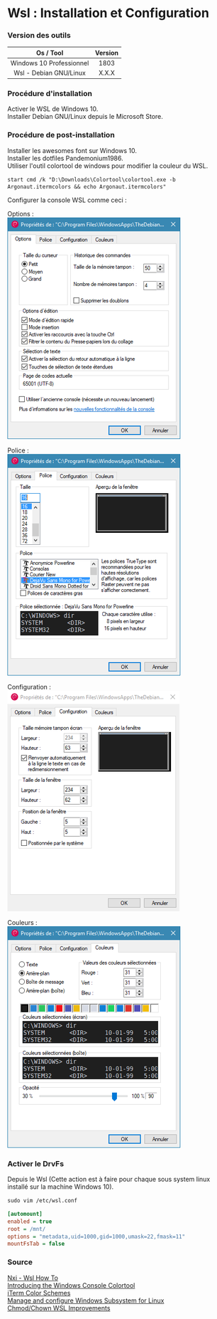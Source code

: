 # Wsl : Installation et Configuration

### Version des outils

|         Os / Tool        | Version |
| :----------------------: | :-----: |
| Windows 10 Professionnel |   1803  |
|  Wsl - Debian GNU/Linux  |  X.X.X  |

### Procédure d'installation

Activer le WSL de Windows 10.  
Installer Debian GNU/Linux depuis le Microsoft Store.  

### Procédure de post-installation

Installer les awesomes font sur Windows 10.  
Installer les dotfiles Pandemonium1986.  
Utiliser l'outil colortool de windows pour modifier la couleur du WSL.  

    start cmd /k "D:\Downloads\Colortool\colortool.exe -b Argonaut.itermcolors && echo Argonaut.itermcolors"

Configurer la console WSL comme ceci :  

Options :  
![Options](/img/wsl-001.png)  

Police :  
![Police](/img/wsl-002.png)  

Configuration :  
![Configuration](/img/wsl-003.png)  

Couleurs :  
![Couleurs](/img/wsl-004.png)  

### Activer le DrvFs

Depuis le Wsl (Cette action est à faire pour chaque sous system linux installé sur la machine Windows 10).  

    sudo vim /etc/wsl.conf

```ini
[automount]
enabled = true
root = /mnt/
options = "metadata,uid=1000,gid=1000,umask=22,fmask=11"
mountFsTab = false
```

### Source

[Nxi - Wsl How To](https://www.nextinpact.com/news/99572-bash-ubuntu-sous-windows-10-comment-installer.htm)  
[Introducing the Windows Console Colortool](https://blogs.msdn.microsoft.com/commandline/2017/08/11/introducing-the-windows-console-colortool/)  
[iTerm Color Schemes](https://github.com/mbadolato/iTerm2-Color-Schemes)  
[Manage and configure Windows Subsystem for Linux](https://docs.microsoft.com/en-us/windows/wsl/wsl-config#set-wsl-launch-settings)  
[Chmod/Chown WSL Improvements](https://blogs.msdn.microsoft.com/commandline/2018/01/12/chmod-chown-wsl-improvements/)
